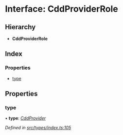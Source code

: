 # Interface: CddProviderRole

## Hierarchy

* **CddProviderRole**

## Index

### Properties

* [type](cddproviderrole.md#type)

## Properties

###  type

• **type**: *[CddProvider](../enums/roletype.md#cddprovider)*

*Defined in [src/types/index.ts:105](https://github.com/PolymeshAssociation/polymesh-sdk/blob/46845947/src/types/index.ts#L105)*
